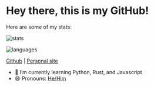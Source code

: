 # Hey there, this is my GitHub!

Here are some of my stats:  
  
![stats](https://github-readme-stats.vercel.app/api?username=ceilingfans&theme=darcula)  
  
![languages](https://github-readme-stats.vercel.app/api/top-langs/?username=ceilingfans&layout=compact&theme=darcula)

[Github](https://github.com/ceilingfans "lol youre already here") | [Personal site](https://awned.tech/ "🚧 Under construction 🚧")

- 🌱 I’m currently learning Python, Rust, and Javascript
- 😄 Pronouns: [He/Him](https://pronoun.is/he "My pronouns")
